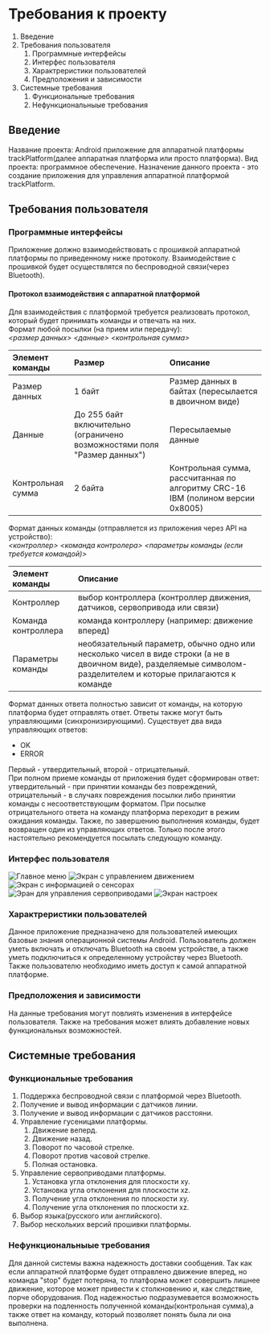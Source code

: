 # Требования к проекту

1. Введение
2. Требования пользователя
	1. Программные интерфейсы
	2. Интерфес пользователя
	3. Характреристики пользователей
	4. Предположения и зависимости
3. Системные требования
	1. Функциональные требования
	2. Нефункциональныые требования

## Введение 
Название проекта: Android приложение для аппаратной платформы trackPlatform(далее аппаратная платформа или просто платформа). 
Вид проекта: программное обеспечение. 
Назначение данного проекта - это создание приложения для управления аппаратной платформой trackPlatform. 

## Требования пользователя
### Программные интерфейсы
Приложение должно взаимодействовать с прошивкой аппаратной платформы по приведенному ниже протоколу. 
Взаимодействие с прошивкой будет осуществлятся по беспроводной связи(через Bluetooth).
#### Протокол взаимодействия с аппаратной платформой 
Для взаимодействия с платформой требуется реализовать протокол, который будет принимать команды и отвечать на них.  
Формат любой посылки (на прием или передачу):  
*<размер данных> <данные> <контрольная сумма>*  

| Элемент команды | Размер | Описание |
|:---|:---|:---|
| Размер данных | 1 байт | Размер данных в байтах (пересылается в двоичном виде) |
| Данные | До 255 байт включительно (ограничено возможностями поля "Размер данных") | Пересылаемые данные |
| Контрольная сумма | 2 байта | Контрольная сумма, рассчитанная по алгоритму CRC-16 IBM (полином версии 0x8005) |

Формат данных команды (отправляется из приложения через API на устройство):  
*<контроллер> <команда контролера> <параметры команды (если требуется командой)>*  

| Элемент команды | Описание |
|:---|:---|
| Контроллер | выбор контроллера (контроллер движения, датчиков, сервопривода или связи) |
| Команда контроллера | команда контроллеру (например: движение вперед) |
| Параметры команды | необязательный параметр, обычно одно или несколько чисел в виде строки (а не в двоичном виде), разделяемые символом-разделителем и которые прилагаются к команде |

Формат данных ответа полностью зависит от команды, на которую платформа будет отправлять ответ.
Ответы также могут быть управляющими (синхронизирующими). Существует два вида управляющих ответов:  
- OK
- ERROR

Первый - утвердительный, второй - отрицательный.  
При полном приеме команды от приложения будет сформирован ответ: 
утвердительный - при принятии команды без повреждений, отрицательный - в случаях 
повреждения посылки либо принятии команды с несоответствующим форматом.
При посылке отрицательного ответа на команду платформа переходит в режим ожидания команды.
Также, по завершению выполнения команды, будет возвращен один из управляющих ответов. 
Только после этого настоятельно рекомендуется посылать следующую команду.

### Интерфес пользователя
![](user_interface/main_menu.png "Главное меню")
![](user_interface/motion_activity.png "Экран с управлением движением")
![](user_interface/sensors_activity.png "Экран с информацией о сенсорах")
![](user_interface/servo_activity.png "Эран для управления сервоприводами")
![](user_interface/settings_activity.png "Экран настроек")
### Характреристики пользователей 
Данное приложение предназначено для пользователей имеющих базовые знания операционной системы Android. 
Пользователь должен уметь включать и отключать Bluetooth на своем устройстве, а также уметь подключиться 
к определенному устройству через Bluetooth. Также пользователю необходимо иметь доступ к самой аппаратной 
платформе.

### Предположения и зависимости
На данные требования могут повлиять изменения в интерфейсе пользователя. Также на требования может 
влиять добавление новых функциональных возможностей.

## Системные требования

### Функциональные требования
1. Поддержка беспроводной связи с платформой через Bluetooth.
2. Получение и вывод информации с датчиков линии.
3. Получение и вывод информации с датчиков расстояни.
4. Управление гусеницами платформы.
	1. Движение веперд.
	2. Движение назад.
	3. Поворот по часовой стрелке.
	4. Поворот против часовой стрелке.
	5. Полная остановка.
5. Управление сервоприводами платформы.
	1. Установка угла отклонения для плоскости xy.
	2. Установка угла отклонения для плоскости xz.
	3. Получение угла отклонения по плоскости xy.
	4. Получение угла отклонения по плоскости xz.
6. Выбор языка(русского или английского).
7. Выбор нескольких версий прошивки платформы.

### Нефункциональныые требования
Для данной системы важна надежность доставки сообщения. Так как если аппаратной платформе будет отправлено 
движение вперед, но команда "stop" будет потеряна, то платформа может совершить лишнее движение, которое может привести 
к столкновению и, как следствие, порче оборудования. Под надежностью подразумевается возможность проверки на подленность 
полученной команды(контрольная сумма),а также ответ на команду, который позволяет понять была ли она выполнена.